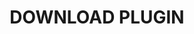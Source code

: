 ---
id: download-plugin
title: DOWNLOAD PLUGIN
sidebar_label: DOWNLOAD PLUGIN
slug: /download-plugin
---